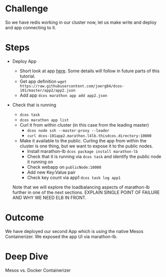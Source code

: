 
# Challenge
So we have redis working in our cluster now, let us make write and deploy and app connecting to it.


# Steps
  * Deploy App
    * Short look at app [here](https://github.com/joerg84/dcos-101/blob/master/app2/app2.go). Some details will follow in future parts of this tutorial.
    * Get app definition `wget https://raw.githubusercontent.com/joerg84/dcos-101/master/app2/app2.json`
    * Add app `dcos marathon app add app2.json`
  * Check that is running
    * `dcos task`
    * `dcos marathon app list`
    * Curl it from within cluster (in this case from the leading master)
       * `dcos node ssh --master-proxy --leader`
       * `curl dcos-101app2.marathon.l4lb.thisdcos.directory:10000`
    * Make it available to the public. Curling the app from within the cluster is one thing, but we want to expose it to the public nodes.
       * Install marathon-lb `dcos package install marathon-lb`
       * Check that it is running via `dcos task` and identify the public node it running on
       * Check webapp on `publicNode:10000`
       * Add new Key:Value pair
       * Check key count via app1 `dcos task log app1`

    Note that we will explore the loadbalancing aspects of marathon-lb further in one of the next sections.
     EXPLAIN SINGLE POINT OF FAILURE AND WHY WE NEED ELB IN FRONT.

# Outcome
 We have deployed our second App which is using the native Mesos Containerizer. We exposed the app UI via marathon-lb.

# Deep Dive
  Mesos vs. Docker Containerizer
